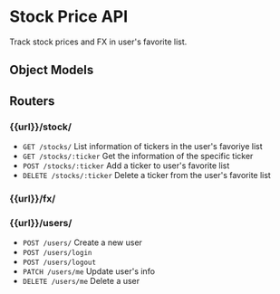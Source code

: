 # Stock Price API

Track stock prices and FX in user's favorite list.

## Object Models

## Routers

### {{url}}/stock/

* `GET /stocks/` List information of tickers in the user's favoriye list
* `GET /stocks/:ticker` Get the information of the specific ticker
* `POST /stocks/:ticker` Add a ticker to user's favorite list
* `DELETE /stocks/:ticker` Delete a ticker from the user's favorite list

### {{url}}/fx/

### {{url}}/users/

* `POST /users/` Create a new user
* `POST /users/login`
* `POST /users/logout`
* `PATCH /users/me` Update user's info
* `DELETE /users/me` Delete a user
